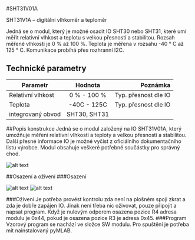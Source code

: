 <!--- Author:Jan Chroust: --->
<!--- AuthorEmail:chroust@mlab.cz: --->
#<!--- name --->SHT31V01A
<!--- Longname --->SHT31V1A – digitální vlhkoměr a teploměr

<!--- lead --->
Jedná se o modul, který je možné osadit IO SHT30 nebo SHT31, které umí měřit relativní vlhkost a teplotu s velkou přesností a stabilitou. Rozsah měřené vlhkosti je 0 % až 100 %. Teplota je měřena v rozsahu -40 ° C až 125 ° C. Komunikace probíhá přes rozhranní I2C.
<!--- Elead --->

<!--- Description --->
## Technické parametry

| Parametr          | Hodnota       | Poznámka             |
| ----------------- |:-------------:| --------------------:|
| Relativní vlhkost | 0 % - 100 %   | Typ. přesnost dle IO |
| Teplota           | -40C - 125C   | Typ. přesnost dle IO |
| integrovaný obvod | SHT30, SHT31  |                      |
<!--- EDescription --->

<!--- Content --->
##Popis konstrukce
Jedná se o modul založený na IO SHT31V01A, který umožňuje měření relativní vlhkosti a teploty a velkou přesností a stabilitou. Další přesné informace IO je možné vyčíst z oficiálního dokumentačního listu výrobce. Modul obsahuje veškeré potřebné součástky pro správný chod.

<!--- scheme --->
![alt text](https://cdn.rawgit.com/roman-dvorak/test-mlab-repos/master/Modules/Sensors/SHT31V01A/SCH_PCB/SHT31V01A.svg "Logo Title Text 1")


##Osazení a oživení
###Osazení

![alt text](https://cdn.rawgit.com/roman-dvorak/test-mlab-repos/blob/master/Modules/Sensors/SHT31V01A/DOC/new_src/SHT31V01A-MLABb.svg "aa")
![alt text](https://cdn.rawgit.com/roman-dvorak/test-mlab-repos/blob/master/Modules/Sensors/SHT31V01A/DOC/new_src/SHT31V01A-MLABa.svg "bb")


###Oživení
Je potřeba provést kontrolu zda není na plošném spoji zkrat a zda je dobře zapájen IO. Jinak není třeba nic oživovat, pouze připojit a napsat program. Když je nulovým odporem osazena pozice R4 adresa modulu je 0x44, pokud je osazena pozice R3 je adresa 0x45.
###Program
Vzorový program se nachází ve složce SW modulu. Pro spuštění je potřeba mít nainstalovaný
pyMLAB.
